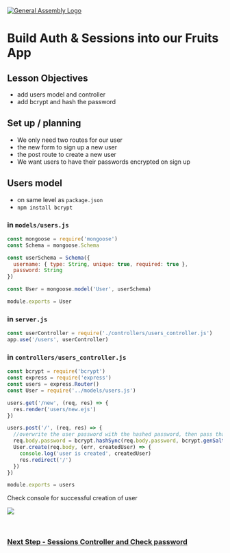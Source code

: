 [![General Assembly Logo](https://camo.githubusercontent.com/1a91b05b8f4d44b5bbfb83abac2b0996d8e26c92/687474703a2f2f692e696d6775722e636f6d2f6b6538555354712e706e67)](https://generalassemb.ly)

# Build Auth & Sessions into our Fruits App

## Lesson Objectives

- add users model and controller
- add bcrypt and hash the password

## Set up / planning

- We only need two routes for our user
- the new form to sign up a new user
- the post route to create a new user
- We want users to have their passwords encrypted on sign up

## Users model

- on same level as `package.json`
- `npm install bcrypt`

### in `models/users.js`

```js
const mongoose = require('mongoose')
const Schema = mongoose.Schema

const userSchema = Schema({
  username: { type: String, unique: true, required: true },
  password: String
})

const User = mongoose.model('User', userSchema)

module.exports = User
```

### in `server.js`

```js
const userController = require('./controllers/users_controller.js')
app.use('/users', userController)
```

### in `controllers/users_controller.js`

```js
const bcrypt = require('bcrypt')
const express = require('express')
const users = express.Router()
const User = require('../models/users.js')

users.get('/new', (req, res) => {
  res.render('users/new.ejs')
})

users.post('/', (req, res) => {
  //overwrite the user password with the hashed password, then pass that in to our database
  req.body.password = bcrypt.hashSync(req.body.password, bcrypt.genSaltSync(10))
  User.create(req.body, (err, createdUser) => {
    console.log('user is created', createdUser)
    res.redirect('/')
  })
})

module.exports = users
```

Check console for successful creation of user

![](https://i.imgur.com/Ny4C43Q.png)


<br>

### [Next Step - Sessions Controller and Check password](./BuildMe3.md)